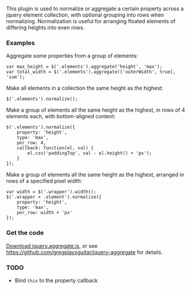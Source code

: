 This plugin is used to normalize or aggregate a certain property across a jquery element collection, with
optional grouping into rows when normalizing. Normalization is useful for arranging floated elements of differing heights into even rows.

### Examples

Aggregate some properties from a group of elements:

    var max_height = $('.elements').aggregate('height', 'max');
    var total_width = $('.elements').aggregate(['outerWidth', true], 'sum');

Make all elements in a collection the same height as the highest:

    $('.elements').normalize();

Make a group of elements all the same height as the highest, in rows of 4 elements each, with bottom-aligned content:

    $('.elements').normalize({
        property: 'height',
        type: 'max',
        per_row: 4,
        callback: function(el, val) {
            el.css('paddingTop', val - el.height() + 'px');
        }
    });


Make a group of elements all the same height as the highest, arranged in rows of a specified pixel width:

    var width = $('.wrapper').width();
    $('.wrapper > .element').normalize({
        property: 'height',
        type: 'max',
        per_row: width + 'px'
    });


### Get the code

[Download jquery.aggregate.js](https://github.com/gregplaysguitar/jquery-aggregate/archive/master.zip), or see <https://github.com/gregplaysguitar/jquery-aggregate> for details.


### TODO

- Bind `this` to the property callback


